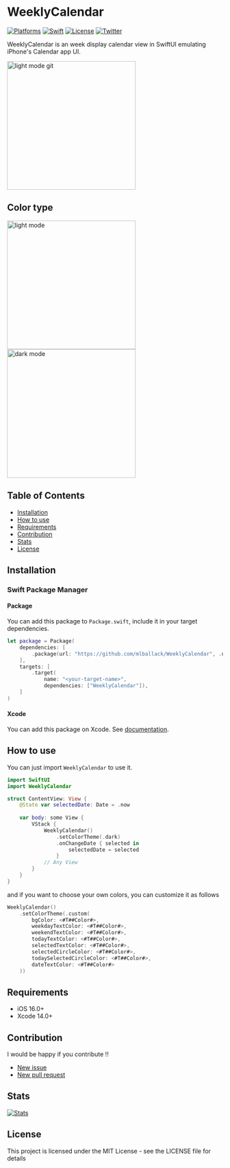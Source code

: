 # WeeklyCalendar
[![Platforms](https://img.shields.io/badge/platform-iOS-blue.svg?style=flat)](https://github.com/mlballack/WeeklyCalendar/)
[![Swift](https://img.shields.io/badge/Swift-5-orange.svg)](https://github.com/mlballack/WeeklyCalendar/)
[![License](https://img.shields.io/github/license/mlballack/WeeklyCalendar)](https://github.com/mlballack/WeeklyCalendar/blob/main/LICENSE.md)
[![Twitter](https://img.shields.io/twitter/follow/mh_poteto?style=social)](https://twitter.com/mh_poteto)

WeeklyCalendar is an week display calendar view in SwiftUI emulating iPhone's Calendar app UI.

<img src="https://github.com/mlballack/WeeklyCalendar/assets/77086210/af24f842-da0e-41cd-9da5-9ec3eab4d5dd" width="300" alt="light mode git"/>

## Color type 
<img src="https://github.com/mlballack/WeeklyCalendar/assets/77086210/8a9aca0d-2dab-4946-9af8-19d2dbbb1108" width="300" alt="light mode"/>
<img src="https://github.com/mlballack/WeeklyCalendar/assets/77086210/8eba7166-473b-49b5-84e0-d2633781b905" width="300" alt="dark mode"/>

## Table of Contents

- [Installation](#installation)
- [How to use](#how-to-use)
- [Requirements](#requirements)
- [Contribution](#contribution)
- [Stats](#stats)
- [License](#license)

## Installation

### Swift Package Manager

#### Package

You can add this package to `Package.swift`, include it in your target dependencies.

```swift
let package = Package(
    dependencies: [
        .package(url: "https://github.com/mlballack/WeeklyCalendar", .upToNextMajor(from: "0.1.0")),
    ],
    targets: [
        .target(
            name: "<your-target-name>",
            dependencies: ["WeeklyCalendar"]),
    ]
)
```

#### Xcode

You can add this package on Xcode.
See [documentation](https://developer.apple.com/documentation/swift_packages/adding_package_dependencies_to_your_app).

## How to use

You can just import `WeeklyCalendar` to use it.

```swift
import SwiftUI
import WeeklyCalendar

struct ContentView: View {
    @State var selectedDate: Date = .now
    
    var body: some View {
        VStack {
            WeeklyCalendar()
                .setColorTheme(.dark)
                .onChangeDate { selected in
                    selectedDate = selected
                }
            // Any View
        }
    }
}
```

and if you want to choose your own colors, you can customize it as follows

```swift
WeeklyCalendar()
    .setColorTheme(.custom(
        bgColor: <#T##Color#>,
        weekdayTextColor: <#T##Color#>,
        weekendTextColor: <#T##Color#>,
        todayTextColor: <#T##Color#>,
        selectedTextColor: <#T##Color#>,
        selectedCircleColor: <#T##Color#>,
        todaySelectedCircleColor: <#T##Color#>,
        dateTextColor: <#T##Color#>
    ))
```

## Requirements

- iOS 16.0+
- Xcode 14.0+

## Contribution

I would be happy if you contribute !!

- [New issue](https://github.com/mlballack/WeeklyCalendar/issues/new)
- [New pull request](https://github.com/mlballack/WeeklyCalendar/compare)

## Stats

[![Stats](https://repobeats.axiom.co/api/embed/3b9229c64d59197051a610e702ffb2cc822db648.svg "Repobeats analytics image")](https://github.com/mlballack/WeeklyCalendar)

## License
This project is licensed under the MIT License - see the LICENSE file for details
